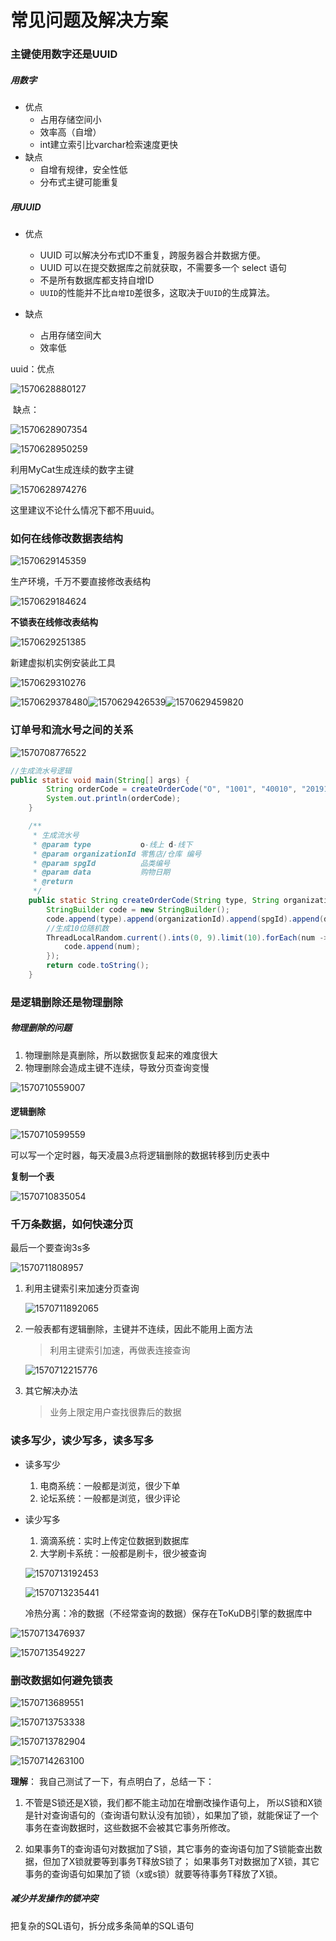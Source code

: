 # 常见问题及解决方案

### 主键使用数字还是UUID

##### 用数字

* 优点
  * 占用存储空间小
  * 效率高（自增）
  * int建立索引比varchar检索速度更快
* 缺点
  * 自增有规律，安全性低
  * 分布式主键可能重复

##### 用UUID

* 优点

  * UUID 可以解决分布式ID不重复，跨服务器合并数据方便。
  * UUID 可以在提交数据库之前就获取，不需要多一个 select 语句
  * 不是所有数据库都支持自增ID
  * `UUID`的性能并不比`自增ID`差很多，这取决于`UUID`的生成算法。

* 缺点

  * 占用存储空间大
  * 效率低

  

uuid：优点

![1570628880127](H:\gitwork\notes\VMware\常见问题及解决方案.assets\1570628880127.png)

​		缺点：

![1570628907354](H:\gitwork\notes\VMware\常见问题及解决方案.assets\1570628907354.png)

![1570628950259](H:\gitwork\notes\VMware\常见问题及解决方案.assets\1570628950259.png)

利用MyCat生成连续的数字主键

![1570628974276](H:\gitwork\notes\VMware\常见问题及解决方案.assets\1570628974276.png)

这里建议不论什么情况下都不用uuid。



### 如何在线修改数据表结构

![1570629145359](H:\gitwork\notes\VMware\常见问题及解决方案.assets\1570629145359.png)

生产环境，千万不要直接修改表结构

![1570629184624](H:\gitwork\notes\VMware\常见问题及解决方案.assets\1570629184624.png)

**不锁表在线修改表结构**

![1570629251385](H:\gitwork\notes\VMware\常见问题及解决方案.assets\1570629251385.png)

新建虚拟机实例安装此工具

![1570629310276](H:\gitwork\notes\VMware\常见问题及解决方案.assets\1570629310276.png)

![1570629378480](H:\gitwork\notes\VMware\常见问题及解决方案.assets\1570629378480.png)![1570629426539](H:\gitwork\notes\VMware\常见问题及解决方案.assets\1570629426539.png)![1570629459820](H:\gitwork\notes\VMware\常见问题及解决方案.assets\1570629459820.png)

### 订单号和流水号之间的关系

![1570708776522](H:\gitwork\notes\VMware\常见问题及解决方案.assets\1570708776522.png)

```java
//生成流水号逻辑
public static void main(String[] args) {
        String orderCode = createOrderCode("O", "1001", "40010", "20191010");
        System.out.println(orderCode);
    }

    /**
     * 生成流水号
     * @param type           o-线上 d-线下
     * @param organizationId 零售店/仓库 编号
     * @param spgId          品类编号
     * @param data           购物日期
     * @return
     */
    public static String createOrderCode(String type, String organizationId, String spgId, String data) {
        StringBuilder code = new StringBuilder();
        code.append(type).append(organizationId).append(spgId).append(data);
        //生成10位随机数
        ThreadLocalRandom.current().ints(0, 9).limit(10).forEach(num -> {
            code.append(num);
        });
        return code.toString();
    }
```



### 是逻辑删除还是物理删除

##### 物理删除的问题

1. 物理删除是真删除，所以数据恢复起来的难度很大
2. 物理删除会造成主键不连续，导致分页查询变慢

![1570710559007](H:\gitwork\notes\VMware\常见问题及解决方案.assets\1570710559007.png)

#### 逻辑删除

![1570710599559](H:\gitwork\notes\VMware\常见问题及解决方案.assets\1570710599559.png)

可以写一个定时器，每天凌晨3点将逻辑删除的数据转移到历史表中

 **复制一个表**

![1570710835054](H:\gitwork\notes\VMware\常见问题及解决方案.assets\1570710835054.png)

### 千万条数据，如何快速分页 

最后一个要查询3s多

![1570711808957](H:\gitwork\notes\VMware\常见问题及解决方案.assets\1570711808957.png)

1. 利用主键索引来加速分页查询

   ![1570711892065](H:\gitwork\notes\VMware\常见问题及解决方案.assets\1570711892065.png)

   

2. 一般表都有逻辑删除，主键并不连续，因此不能用上面方法

   > 利用主键索引加速，再做表连接查询

   ![1570712215776](H:\gitwork\notes\VMware\常见问题及解决方案.assets\1570712215776.png)

3. 其它解决办法

   > 业务上限定用户查找很靠后的数据



### 读多写少，读少写多，读多写多

* 读多写少
  1. 电商系统：一般都是浏览，很少下单
  2. 论坛系统：一般都是浏览，很少评论

* 读少写多

  1.  滴滴系统：实时上传定位数据到数据库
  2. 大学刷卡系统：一般都是刷卡，很少被查询

  ![1570713192453](H:\gitwork\notes\VMware\常见问题及解决方案.assets\1570713192453.png)

  ![1570713235441](H:\gitwork\notes\VMware\常见问题及解决方案.assets\1570713235441.png)

  冷热分离：冷的数据（不经常查询的数据）保存在ToKuDB引擎的数据库中



![1570713476937](H:\gitwork\notes\VMware\常见问题及解决方案.assets\1570713476937.png)

![1570713549227](H:\gitwork\notes\VMware\常见问题及解决方案.assets\1570713549227.png)

### 删改数据如何避免锁表

![1570713689551](H:\gitwork\notes\VMware\常见问题及解决方案.assets\1570713689551.png)

![1570713753338](H:\gitwork\notes\VMware\常见问题及解决方案.assets\1570713753338.png)

![1570713782904](H:\gitwork\notes\VMware\常见问题及解决方案.assets\1570713782904.png)

![1570714263100](H:\gitwork\notes\VMware\常见问题及解决方案.assets\1570714263100.png)

**理解**：
我自己测试了一下，有点明白了，总结一下：

1. 不管是S锁还是X锁，我们都不能主动加在增删改操作语句上，
   所以S锁和X锁是针对查询语句的（查询语句默认没有加锁），如果加了锁，就能保证了一个事务在查询数据时，这些数据不会被其它事务所修改。

2. 如果事务T的查询语句对数据加了S锁，其它事务的查询语句加了S锁能查出数据，但加了X锁就要等到事务T释放S锁了；
如果事务T对数据加了X锁，其它事务的查询语句如果加了锁（x或s锁）就要等待事务T释放了X锁。

##### 减少并发操作的锁冲突

把复杂的SQL语句，拆分成多条简单的SQL语句



